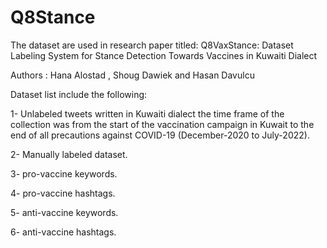 # Q8Stance
The dataset are used in research paper titled: Q8VaxStance: Dataset Labeling System for Stance Detection Towards Vaccines in Kuwaiti Dialect

Authors : Hana Alostad , Shoug Dawiek and Hasan Davulcu

Dataset list include the following:

1- Unlabeled tweets written in Kuwaiti dialect the time frame of the collection was from the start of the vaccination campaign in Kuwait to the end of all precautions against COVID-19 (December-2020 to July-2022).

2- Manually labeled dataset.

3- pro-vaccine keywords.

4- pro-vaccine hashtags.

5- anti-vaccine keywords.

6- anti-vaccine hashtags.


